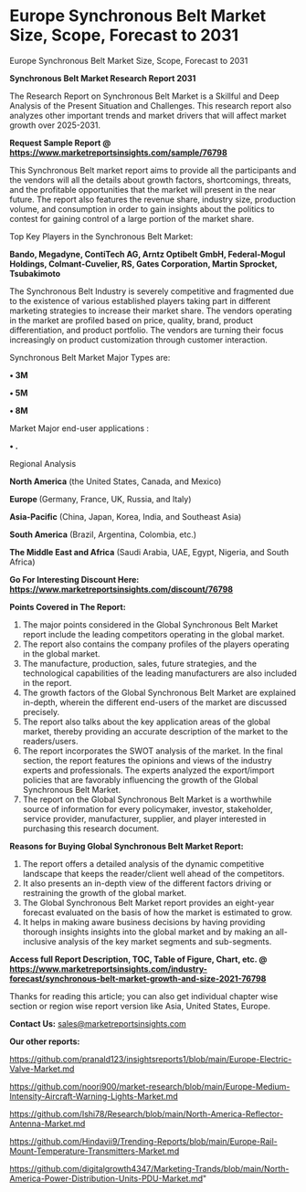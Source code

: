 # Europe Synchronous Belt Market Size, Scope, Forecast to 2031
Europe Synchronous Belt Market Size, Scope, Forecast to 2031

<strong>Synchronous Belt Market Research Report 2031</strong>

The Research Report on Synchronous Belt Market is a Skillful and Deep Analysis of the Present Situation and Challenges. This research report also analyzes other important trends and market drivers that will affect market growth over 2025-2031.

<strong>Request Sample Report @ <a href=https://www.marketreportsinsights.com/sample/76798>https://www.marketreportsinsights.com/sample/76798</a></strong>

This Synchronous Belt market report aims to provide all the participants and the vendors will all the details about growth factors, shortcomings, threats, and the profitable opportunities that the market will present in the near future. The report also features the revenue share, industry size, production volume, and consumption in order to gain insights about the politics to contest for gaining control of a large portion of the market share.

Top Key Players in the Synchronous Belt Market:

<strong>Bando, Megadyne, ContiTech AG, Arntz Optibelt GmbH, Federal-Mogul Holdings, Colmant-Cuvelier, RS, Gates Corporation, Martin Sprocket, Tsubakimoto</strong>

The Synchronous Belt Industry is severely competitive and fragmented due to the existence of various established players taking part in different marketing strategies to increase their market share. The vendors operating in the market are profiled based on price, quality, brand, product differentiation, and product portfolio. The vendors are turning their focus increasingly on product customization through customer interaction.

Synchronous Belt Market Major Types are:

<strong>• 3M

• 5M

• 8M</strong>

Market Major end-user applications :

<strong>• .</strong>

Regional Analysis

</u><strong><b>North America</b></strong> (the United States, Canada, and Mexico)

<strong><b>Europe </b></strong>(Germany, France, UK, Russia, and Italy)

<strong><b>Asia-Pacific</b></strong> (China, Japan, Korea, India, and Southeast Asia)

<strong><b>South America</b></strong> (Brazil, Argentina, Colombia, etc.)

<strong><b>The Middle East and Africa</b></strong> (Saudi Arabia, UAE, Egypt, Nigeria, and South Africa)

<strong>Go For Interesting Discount Here: <a href=https://www.marketreportsinsights.com/discount/76798>https://www.marketreportsinsights.com/discount/76798</a></strong>

<strong>Points Covered in The Report:</strong>
<ol>
  <li>The major points considered in the Global Synchronous Belt Market report include the leading competitors operating in the global market.</li>
  <li>The report also contains the company profiles of the players operating in the global market.</li>
  <li>The manufacture, production, sales, future strategies, and the technological capabilities of the leading manufacturers are also included in the report.</li>
  <li>The growth factors of the Global Synchronous Belt Market are explained in-depth, wherein the different end-users of the market are discussed precisely.</li>
  <li>The report also talks about the key application areas of the global market, thereby providing an accurate description of the market to the readers/users.</li>
  <li>The report incorporates the SWOT analysis of the market. In the final section, the report features the opinions and views of the industry experts and professionals. The experts analyzed the export/import policies that are favorably influencing the growth of the Global Synchronous Belt Market.</li>
  <li>The report on the Global Synchronous Belt Market is a worthwhile source of information for every policymaker, investor, stakeholder, service provider, manufacturer, supplier, and player interested in purchasing this research document.</li>
</ol>
<strong>Reasons for Buying Global Synchronous Belt Market Report:</strong>

<ol>
  <li>The report offers a detailed analysis of the dynamic competitive landscape that keeps the reader/client well ahead of the competitors.</li>
  <li>It also presents an in-depth view of the different factors driving or restraining the growth of the global market.</li>
  <li>The Global Synchronous Belt Market report provides an eight-year forecast evaluated on the basis of how the market is estimated to grow.</li>
  <li>It helps in making aware business decisions by having providing thorough insights insights into the global market and by making an all-inclusive analysis of the key market segments and sub-segments.</li>
</ol>
<strong>Access full Report Description, TOC, Table of Figure, Chart, etc. @ <a href=https://www.marketreportsinsights.com/industry-forecast/synchronous-belt-market-growth-and-size-2021-76798>https://www.marketreportsinsights.com/industry-forecast/synchronous-belt-market-growth-and-size-2021-76798</a></strong>


Thanks for reading this article; you can also get individual chapter wise section or region wise report version like Asia, United States, Europe.

<strong>Contact Us:</strong>
sales@marketreportsinsights.com

<strong>Our other reports:</strong>

<a href=https://github.com/pranald123/insightsreports1/blob/main/Europe-Electric-Valve-Market.md>https://github.com/pranald123/insightsreports1/blob/main/Europe-Electric-Valve-Market.md</a>

<a href=https://github.com/noori900/market-research/blob/main/Europe-Medium-Intensity-Aircraft-Warning-Lights-Market.md>https://github.com/noori900/market-research/blob/main/Europe-Medium-Intensity-Aircraft-Warning-Lights-Market.md</a>

<a href=https://github.com/Ishi78/Research/blob/main/North-America-Reflector-Antenna-Market.md>https://github.com/Ishi78/Research/blob/main/North-America-Reflector-Antenna-Market.md</a>

<a href=https://github.com/Hindavii9/Trending-Reports/blob/main/Europe-Rail-Mount-Temperature-Transmitters-Market.md>https://github.com/Hindavii9/Trending-Reports/blob/main/Europe-Rail-Mount-Temperature-Transmitters-Market.md</a>

<a href=https://github.com/digitalgrowth4347/Marketing-Trands/blob/main/North-America-Power-Distribution-Units-PDU-Market.md>https://github.com/digitalgrowth4347/Marketing-Trands/blob/main/North-America-Power-Distribution-Units-PDU-Market.md</a>"
